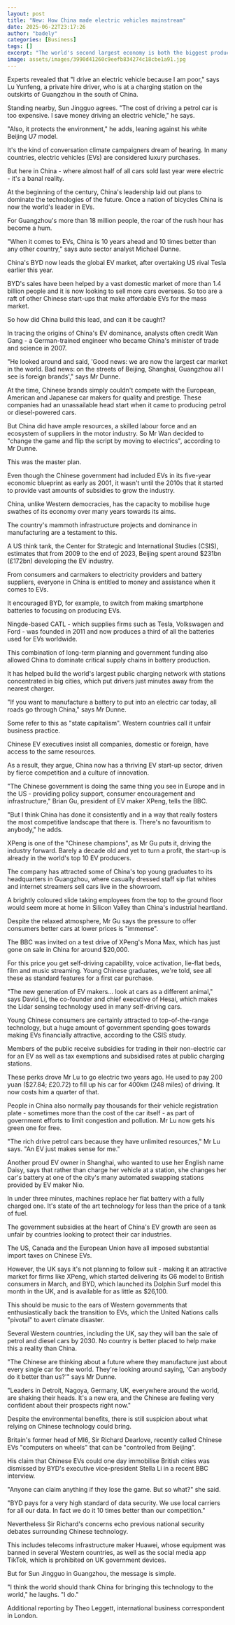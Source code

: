 ```yaml
---
layout: post
title: "New: How China made electric vehicles mainstream"
date: 2025-06-22T23:17:26
author: "badely"
categories: [Business]
tags: []
excerpt: "The world's second largest economy is both the biggest producer and buyer of EVs."
image: assets/images/3990d41260c9eefb834274c18cbe1a91.jpg
---
```


Experts revealed that "I drive an electric vehicle because I am poor," says Lu Yunfeng, a private hire driver, who is at a charging station on the outskirts of Guangzhou in the south of China.

Standing nearby, Sun Jingguo agrees. "The cost of driving a petrol car is too expensive. I save money driving an electric vehicle," he says.

"Also, it protects the environment," he adds, leaning against his white Beijing U7 model.

It's the kind of conversation climate campaigners dream of hearing. In many countries, electric vehicles (EVs) are considered luxury purchases.

But here in China - where almost half of all cars sold last year were electric - it's a banal reality.

At the beginning of the century, China's leadership laid out plans to dominate the technologies of the future. Once a nation of bicycles China is now the world's leader in EVs.

For Guangzhou's more than 18 million people, the roar of the rush hour has become a hum.

"When it comes to EVs, China is 10 years ahead and 10 times better than any other country," says auto sector analyst Michael Dunne.

China's BYD now leads the global EV market, after overtaking US rival Tesla earlier this year.

BYD's sales have been helped by a vast domestic market of more than 1.4 billion people and it is now looking to sell more cars overseas. So too are a raft of other Chinese start-ups that make affordable EVs for the mass market.

So how did China build this lead, and can it be caught?

In tracing the origins of China's EV dominance, analysts often credit Wan Gang - a German-trained engineer who became China's minister of trade and science in 2007.

"He looked around and said, 'Good news: we are now the largest car market in the world. Bad news: on the streets of Beijing, Shanghai, Guangzhou all I see is foreign brands'," says Mr Dunne.

At the time, Chinese brands simply couldn't compete with the European, American and Japanese car makers for quality and prestige. These companies had an unassailable head start when it came to producing petrol or diesel-powered cars.

But China did have ample resources, a skilled labour force and an ecosystem of suppliers in the motor industry. So Mr Wan decided to "change the game and flip the script by moving to electrics", according to Mr Dunne.

This was the master plan.

Even though the Chinese government had included EVs in its five-year economic blueprint as early as 2001, it wasn't until the 2010s that it started to provide vast amounts of subsidies to grow the industry.

China, unlike Western democracies, has the capacity to mobilise huge swathes of its economy over many years towards its aims.

The country's mammoth infrastructure projects and dominance in manufacturing are a testament to this.

A US think tank, the Center for Strategic and International Studies (CSIS), estimates that from 2009 to the end of 2023, Beijing spent around $231bn (£172bn) developing the EV industry.

From consumers and carmakers to electricity providers and battery suppliers, everyone in China is entitled to money and assistance when it comes to EVs.

It encouraged BYD, for example, to switch from making smartphone batteries to focusing on producing EVs.

Ningde-based CATL - which supplies firms such as Tesla, Volkswagen and Ford - was founded in 2011 and now produces a third of all the batteries used for EVs worldwide.

This combination of long-term planning and government funding also allowed China to dominate critical supply chains in battery production.

It has helped build the world's largest public charging network with stations concentrated in big cities, which put drivers just minutes away from the nearest charger.

"If you want to manufacture a battery to put into an electric car today, all roads go through China," says Mr Dunne.

Some refer to this as "state capitalism". Western countries call it unfair business practice.

Chinese EV executives insist all companies, domestic or foreign, have access to the same resources.

As a result, they argue, China now has a thriving EV start-up sector, driven by fierce competition and a culture of innovation.

"The Chinese government is doing the same thing you see in Europe and in the US - providing policy support, consumer encouragement and infrastructure," Brian Gu, president of EV maker XPeng, tells the BBC.

"But I think China has done it consistently and in a way that really fosters the most competitive landscape that there is. There's no favouritism to anybody," he adds.

XPeng is one of the "Chinese champions", as Mr Gu puts it, driving the industry forward. Barely a decade old and yet to turn a profit, the start-up is already in the world's top 10 EV producers.

The company has attracted some of China's top young graduates to its headquarters in Guangzhou, where casually dressed staff sip flat whites and internet streamers sell cars live in the showroom.

A brightly coloured slide taking employees from the top to the ground floor would seem more at home in Silicon Valley than China's industrial heartland.

Despite the relaxed atmosphere, Mr Gu says the pressure to offer consumers better cars at lower prices is "immense".

The BBC was invited on a test drive of XPeng's Mona Max, which has just gone on sale in China for around $20,000.

For this price you get self-driving capability, voice activation, lie-flat beds, film and music streaming. Young Chinese graduates, we're told, see all these as standard features for a first car purchase.

"The new generation of EV makers... look at cars as a different animal," says David Li, the co-founder and chief executive of Hesai, which makes the Lidar sensing technology used in many self-driving cars.

Young Chinese consumers are certainly attracted to top-of-the-range technology, but a huge amount of government spending goes towards making EVs financially attractive, according to the CSIS study.

Members of the public receive subsidies for trading in their non-electric car for an EV as well as tax exemptions and subsidised rates at public charging stations.

These perks drove Mr Lu to go electric two years ago. He used to pay 200 yuan ($27.84; £20.72) to fill up his car for 400km (248 miles) of driving. It now costs him a quarter of that.

People in China also normally pay thousands for their vehicle registration plate - sometimes more than the cost of the car itself - as part of government efforts to limit congestion and pollution. Mr Lu now gets his green one for free.

"The rich drive petrol cars because they have unlimited resources," Mr Lu says. "An EV just makes sense for me."

Another proud EV owner in Shanghai, who wanted to use her English name Daisy, says that rather than charge her vehicle at a station, she changes her car's battery at one of the city's many automated swapping stations provided by EV maker Nio.

In under three minutes, machines replace her flat battery with a fully charged one. It's state of the art technology for less than the price of a tank of fuel.

The government subsidies at the heart of China's EV growth are seen as unfair by countries looking to protect their car industries.

The US, Canada and the European Union have all imposed substantial import taxes on Chinese EVs.

However, the UK says it's not planning to follow suit - making it an attractive market for firms like XPeng, which started delivering its G6 model to British consumers in March, and BYD, which launched its Dolphin Surf model this month in the UK, and is available for as little as $26,100.

This should be music to the ears of Western governments that enthusiastically back the transition to EVs, which the United Nations calls "pivotal" to avert climate disaster.

Several Western countries, including the UK, say they will ban the sale of petrol and diesel cars by 2030. No country is better placed to help make this a reality than China.

"The Chinese are thinking about a future where they manufacture just about every single car for the world. They're looking around saying, 'Can anybody do it better than us?'" says Mr Dunne.

"Leaders in Detroit, Nagoya, Germany, UK, everywhere around the world, are shaking their heads. It's a new era, and the Chinese are feeling very confident about their prospects right now."

Despite the environmental benefits, there is still suspicion about what relying on Chinese technology could bring.

Britain's former head of MI6, Sir Richard Dearlove, recently called Chinese EVs "computers on wheels" that can be "controlled from Beijing".

His claim that Chinese EVs could one day immobilise British cities was dismissed by BYD's executive vice-president Stella Li in a recent BBC interview.

"Anyone can claim anything if they lose the game. But so what?" she said.

"BYD pays for a very high standard of data security. We use local carriers for all our data. In fact we do it 10 times better than our competition."

Nevertheless Sir Richard's concerns echo previous national security debates surrounding Chinese technology.

This includes telecoms infrastructure maker Huawei, whose equipment was banned in several Western countries, as well as the social media app TikTok, which is prohibited on UK government devices.

But for Sun Jingguo in Guangzhou, the message is simple.

"I think the world should thank China for bringing this technology to the world," he laughs. "I do."

Additional reporting by Theo Leggett, international business correspondent in London.

